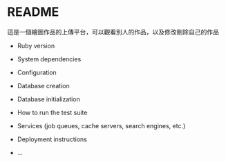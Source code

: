 # README

這是一個繪圖作品的上傳平台，可以觀看別人的作品，以及修改刪除自己的作品

* Ruby version

* System dependencies

* Configuration

* Database creation

* Database initialization

* How to run the test suite

* Services (job queues, cache servers, search engines, etc.)

* Deployment instructions

* ...
